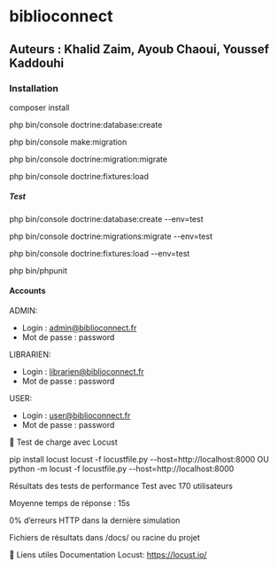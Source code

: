 # biblioconnect

## Auteurs : Khalid Zaim, Ayoub Chaoui, Youssef Kaddouhi

### Installation

composer install

php bin/console doctrine:database:create

php bin/console make:migration

php bin/console doctrine:migration:migrate

php bin/console doctrine:fixtures:load

##### Test
php bin/console doctrine:database:create --env=test

php bin/console doctrine:migrations:migrate --env=test

php bin/console doctrine:fixtures:load --env=test

php bin/phpunit

#### Accounts
ADMIN:
- Login : admin@biblioconnect.fr
- Mot de passe : password
  
LIBRARIEN:
- Login : librarien@biblioconnect.fr
- Mot de passe : password
  
USER:
- Login : user@biblioconnect.fr
- Mot de passe : password


🧪 Test de charge avec Locust

pip install locust
locust -f locustfile.py --host=http://localhost:8000
OU
python -m locust -f locustfile.py --host=http://localhost:8000
 

Résultats des tests de performance
Test avec 170 utilisateurs

Moyenne temps de réponse : 15s

0% d’erreurs HTTP dans la dernière simulation

Fichiers de résultats dans /docs/ ou racine du projet

📎 Liens utiles
Documentation Locust: https://locust.io/
